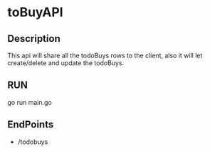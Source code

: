 # toBuyAPI
## Description
This api will share all the todoBuys rows to the client, also it will let create/delete and update the todoBuys.

## RUN
go run main.go

## EndPoints
* /todobuys
